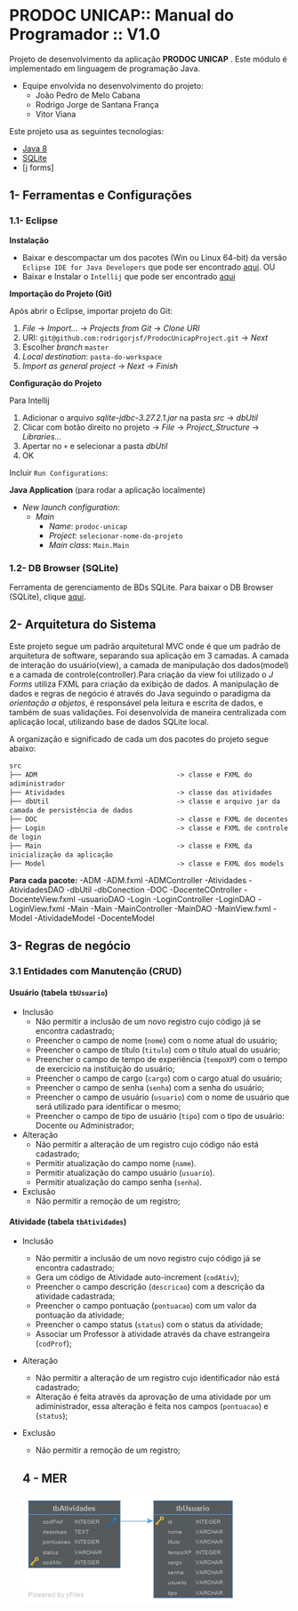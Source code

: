 # PRODOC UNICAP:: Manual do Programador :: V1.0

Projeto de desenvolvimento da aplicação **PRODOC UNICAP** . Este módulo é implementado em linguagem de programação Java.

- Equipe envolvida no desenvolvimento do projeto:
  - João Pedro de Melo Cabana
  - Rodrigo Jorge de Santana França
  - Vitor Viana

Este projeto usa as seguintes tecnologias:
- [Java 8](https://www.oracle.com/technetwork/pt/java/javase/downloads/jdk8-downloads-2133151.html)
- [SQLite](https://www.sqlite.org/)
- [j forms]

## 1- Ferramentas e Configurações

### 1.1- Eclipse

**Instalação**

- Baixar e descompactar um dos pacotes (Win ou Linux 64-bit) da versão `Eclipse IDE for Java Developers` que pode ser encontrado [aqui](https://www.eclipse.org/downloads/packages/).
OU
- Baixar e Instalar o `Intellij` que pode ser encontrado [aqui](https://www.jetbrains.com/idea/download/#section=windows)

**Importação do Projeto (Git)**

Após abrir o Eclipse, importar projeto do Git:

1. _File_ -> _Import..._ -> _Projects from Git_ -> _Clone URI_
2. URI: `git@github.com:rodrigorjsf/ProdocUnicapProject.git` -> _Next_
3. Escolher _branch_ `master`
4. _Local destination_: `pasta-do-workspace`
5. _Import as general project_ -> _Next_ -> _Finish_

**Configuração do Projeto**

Para Intellij

1. Adicionar o arquivo _sqlite-jdbc-3.27.2.1.jar_ na pasta _src_ -> _dbUtil_
2. Clicar com botão direito no projeto -> _File_ -> _Project_Structure_  -> _Libraries..._
2. Apertar no `+` e selecionar a pasta _dbUtil_
3. OK 

Incluir `Run Configurations`:

**Java Application** (para rodar a aplicação localmente)
- _New launch configuration_:
  - _Main_
    - _Name_: `prodoc-unicap`
    - _Project_: `selecionar-nome-do-projeto`
    - _Main class_: `Main.Main`

### 1.2- DB Browser (SQLite)

Ferramenta de gerenciamento de BDs SQLite. Para baixar o DB Browser (SQLite), clique [aqui](https://sqlitebrowser.org/dl/).


## 2- Arquitetura do Sistema

Este projeto segue um padrão arquitetural MVC onde é que um padrão de arquitetura de software, separando sua aplicação em 3 camadas. A camada de interação do usuário(view), a camada de manipulação dos dados(model) e a camada de controle(controller).Para criação da view foi utilizado o _J_ _Forms_ utiliza FXML para criação da exibição de dados. A manipulação de dados e regras de negócio é através do Java seguindo o paradigma da _orientação_ _a_ _objetos_, é responsável pela leitura e escrita de dados, e também de suas validações.
Foi desenvolvida de maneira centralizada com aplicação local, utilizando base de dados SQLite local.



A organização e significado de cada um dos pacotes do projeto segue abaixo:

```
src
├── ADM                                   -> classe e FXML do adiministrador
├── Atividades                            -> classe das atividades
├── dbUtil                                -> classe e arquivo jar da camada de persistência de dados
├── DOC                                   -> classe e FXML de docentes
├── Login                                 -> classe e FXML de controle de login
├── Main                              	  -> classe e FXML da inicialização da aplicação
├── Model                                 -> classe e FXML dos models

```
**Para cada pacote:**
 -ADM
  -ADM.fxml
  -ADMController
 -Atividades
  -AtividadesDAO
 -dbUtil
  -dbConection
 -DOC
  -DocenteCOntroller
  -DocenteView.fxml
  -usuarioDAO
 -Login
  -LoginController
  -LoginDAO
  -LoginView.fxml
 -Main
  -Main
  -MainController
  -MainDAO
  -MainView.fxml
 -Model
  -AtividadeModel
  -DocenteModel


## 3- Regras de negócio

### 3.1 Entidades com Manutenção (CRUD)

#### Usuário (tabela `tbUsuario`)

- Inclusão
  - Não permitir a inclusão de um novo registro cujo código já se encontra cadastrado;
  - Preencher o campo de nome (`nome`) com o nome atual do usuário;
  - Preencher o campo de título (`titulo`) com o título atual do usuário;
  - Preencher o campo de tempo de experiência (`tempoXP`) com o tempo de exercício na instituição do usuário;
  - Preencher o campo de cargo (`cargo`) com o cargo atual do usuário;
  - Preencher o campo de senha (`senha`) com a senha do usuário;
  - Preencher o campo de usuário (`usuario`) com o nome de usuário que será utilizado para identificar o mesmo;
  - Preencher o campo de tipo de usuário (`tipo`) com o tipo de usuário: Docente ou Administrador;
- Alteração
  - Não permitir a alteração de um registro cujo código não está cadastrado;
  - Permitir atualização do campo nome (`name`).
  - Permitir atualização do campo usuário (`usuario`).
  - Permitir atualização do campo senha (`senha`).
- Exclusão 
  - Não permitir a remoção de um registro;

#### Atividade (tabela `tbAtividades`)

- Inclusão
  - Não permitir a inclusão de um novo registro cujo código já se encontra cadastrado;
  - Gera um código de Atividade auto-increment (`codAtiv`);
  - Preencher o campo descrição (`descricao`) com a descrição da atividade cadastrada;
  - Preencher o campo pontuação (`pontuacao`) com um valor da pontuação da atividade;
  - Preencher o campo status (`status`) com o status da atividade;
  - Associar um Professor à atividade através da chave estrangeira (`codProf`);
  
- Alteração
  - Não permitir a alteração de um registro cujo identificador não está cadastrado;
  - Alteração é feita através da aprovação de uma atividade por um adiministrador, essa alteração é feita nos campos (`pontuacao`) e (`status`);
- Exclusão
  - Não permitir a remoção de um registro;
  
  ## 4 - MER
  
  ![Alt text](https://github.com/rodrigorjsf/ProdocUnicapProject/blob/master/docs/pos-app-mer.jpg)

